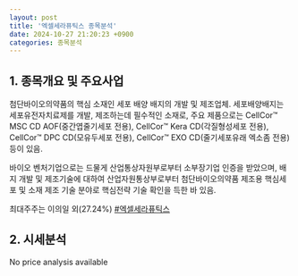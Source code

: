 ```yaml
---
layout: post
title: '엑셀세라퓨틱스 종목분석'
date: 2024-10-27 21:20:23 +0900
categories: 종목분석
---
```


## 1. 종목개요 및 주요사업

첨단바이오의약품의 핵심 소재인 세포 배양 배지의 개발 및 제조업체. 세포배양배지는 세포유전자치료제를 개발, 제조하는데 필수적인 소재로, 주요 제품으로는 CellCor™ MSC CD AOF(중간엽줄기세포 전용), CellCor™ Kera CD(각질형성세포 전용), CellCor™ DPC CD(모유두세포 전용), CellCor™ EXO CD(줄기세포유래 엑소좀 전용) 등이 있음.

바이오 벤처기업으로는 드물게 산업통상자원부로부터 소부장기업 인증을 받았으며, 배지 개발 및 제조기술에 대하여 산업자원통상부로부터 첨단바이오의약품 제조용 핵심세포 및 소재 제조 기술 분야로 핵심전략 기술 확인을 득한 바 있음.

최대주주는 이의일 외(27.24%)
[#엑셀세라퓨틱스](#)

## 2. 시세분석

No price analysis available
